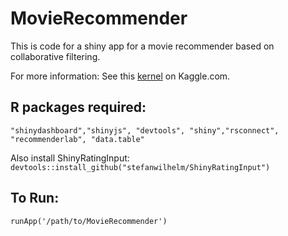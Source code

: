 # MovieRecommender

This is code for a shiny app for a movie recommender based on collaborative filtering. 

For more information: See this [kernel](https://www.kaggle.com/philippsp/book-recommender-collaborative-filtering-shiny) on Kaggle.com.

## R packages required:

`"shinydashboard","shinyjs", "devtools", "shiny","rsconnect", "recommenderlab", "data.table"`

Also install ShinyRatingInput: `devtools::install_github("stefanwilhelm/ShinyRatingInput")`

## To Run:

`runApp('/path/to/MovieRecommender')`
